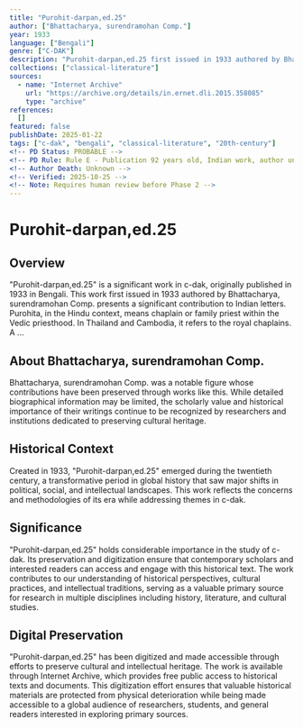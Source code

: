 ```yaml
---
title: "Purohit-darpan,ed.25"
author: ["Bhattacharya, surendramohan Comp."]
year: 1933
language: ["Bengali"]
genre: ["C-DAK"]
description: "Purohit-darpan,ed.25 first issued in 1933 authored by Bhattacharya, surendramohan Comp. presents a significant contribution to Indian letters. Purohita, in the Hindu context, means chaplain or family priest within the Vedic priesthood. In Thailand and Cambodia, it refers to the royal chaplains. A ..."
collections: ["classical-literature"]
sources:
  - name: "Internet Archive"
    url: "https://archive.org/details/in.ernet.dli.2015.358085"
    type: "archive"
references:
  []
featured: false
publishDate: 2025-01-22
tags: ["c-dak", "bengali", "classical-literature", "20th-century"]
<!-- PD Status: PROBABLE -->
<!-- PD Rule: Rule E - Publication 92 years old, Indian work, author uncertain -->
<!-- Author Death: Unknown -->
<!-- Verified: 2025-10-25 -->
<!-- Note: Requires human review before Phase 2 -->
---
```


# Purohit-darpan,ed.25

## Overview

"Purohit-darpan,ed.25" is a significant work in c-dak, originally published in 1933 in Bengali. This work first issued in 1933 authored by Bhattacharya, surendramohan Comp. presents a significant contribution to Indian letters. Purohita, in the Hindu context, means chaplain or family priest within the Vedic priesthood. In Thailand and Cambodia, it refers to the royal chaplains. A ...

## About Bhattacharya, surendramohan Comp.

Bhattacharya, surendramohan Comp. was a notable figure whose contributions have been preserved through works like this. While detailed biographical information may be limited, the scholarly value and historical importance of their writings continue to be recognized by researchers and institutions dedicated to preserving cultural heritage.

## Historical Context

Created in 1933, "Purohit-darpan,ed.25" emerged during the twentieth century, a transformative period in global history that saw major shifts in political, social, and intellectual landscapes. This work reflects the concerns and methodologies of its era while addressing themes in c-dak.

## Significance

"Purohit-darpan,ed.25" holds considerable importance in the study of c-dak. Its preservation and digitization ensure that contemporary scholars and interested readers can access and engage with this historical text. The work contributes to our understanding of historical perspectives, cultural practices, and intellectual traditions, serving as a valuable primary source for research in multiple disciplines including history, literature, and cultural studies.

## Digital Preservation

"Purohit-darpan,ed.25" has been digitized and made accessible through efforts to preserve cultural and intellectual heritage. The work is available through Internet Archive, which provides free public access to historical texts and documents. This digitization effort ensures that valuable historical materials are protected from physical deterioration while being made accessible to a global audience of researchers, students, and general readers interested in exploring primary sources.
